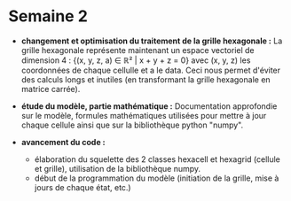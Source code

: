 # Semaine 2 

+ **changement et optimisation du traitement de la grille hexagonale :** La grille hexagonale représente maintenant un espace vectoriel de dimension 4 : {(x, y, z, a) ∈ ℝ² | x + y + z = 0} avec (x, y, z) les coordonnées de chaque cellulle et a le data. Ceci nous permet d'éviter des calculs longs et inutiles (en transformant la grille hexagonale en matrice carrée).

+ **étude du modèle, partie mathématique :** Documentation approfondie sur le modèle, formules mathématiques utilisées pour mettre à jour chaque cellule ainsi que sur la bibliothèque python "numpy".

+ **avancement du code :**
  - élaboration du squelette des 2 classes hexacell et hexagrid (cellule et grille), utilisation de la bibliothèque numpy.
  - début de la programmation du modèle (initiation de la grille, mise à jours de chaque état, etc.)
